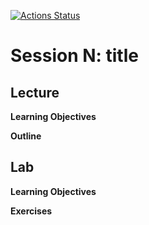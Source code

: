 <!-- badges: start -->
[![Actions Status](https://github.com/waldronbios2/session8/workflows/build/badge.svg)](https://github.com/waldronbios2/templatesession/actions)
<!-- badges: end -->

# Session N: title

## Lecture

**Learning Objectives**

**Outline**

## Lab

**Learning Objectives**

**Exercises**
